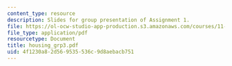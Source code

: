 ```yaml
---
content_type: resource
description: Slides for group presentation of Assignment 1.
file: https://ol-ocw-studio-app-production.s3.amazonaws.com/courses/11-946j-beijing-urban-design-studio-summer-2004/4f1230a82d569535536c9d8aebacb751_housing_grp3.pdf
file_type: application/pdf
resourcetype: Document
title: housing_grp3.pdf
uid: 4f1230a8-2d56-9535-536c-9d8aebacb751
---
```

